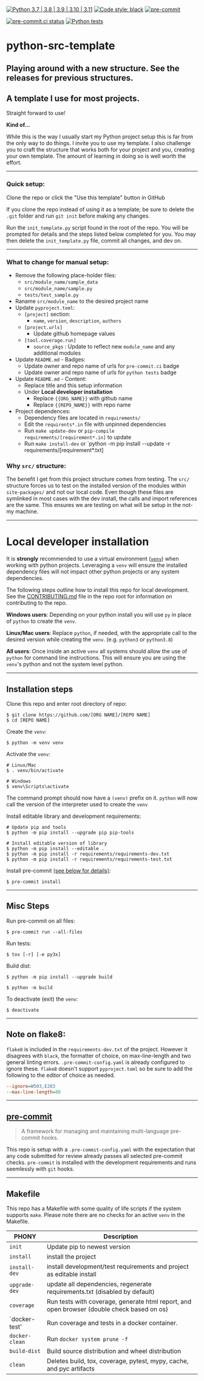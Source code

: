 [![Python 3.7 | 3.8 | 3.9 | 3.10 | 3.11](https://img.shields.io/badge/Python-3.7%20%7C%203.8%20%7C%203.9%20%7C%203.10%20%7C%203.11-blue)](https://www.python.org/downloads)
[![Code style: black](https://img.shields.io/badge/code%20style-black-000000.svg)](https://github.com/psf/black)
[![pre-commit](https://img.shields.io/badge/pre--commit-enabled-brightgreen?logo=pre-commit&logoColor=white)](https://github.com/pre-commit/pre-commit)

[![pre-commit.ci status](https://results.pre-commit.ci/badge/github/Preocts/python-src-template/main.svg)](https://results.pre-commit.ci/latest/github/Preocts/python-src-template/main)
[![Python tests](https://github.com/Preocts/python-src-template/actions/workflows/python-tests.yml/badge.svg?branch=main)](https://github.com/Preocts/python-src-template/actions/workflows/python-tests.yml)

# python-src-template

## Playing around with a new structure. See the releases for previous structures.

## A template I use for most projects.

Straight forward to use!

**Kind of...**

While this is the way I usually start my Python project setup this is far from
the only way to do things. I invite you to use my template.  I also challenge
you to craft the structure that works both for your project and you, creating
your own template.  The amount of learning in doing so is well worth the effort.

---

### Quick setup:

Clone the repo or click the "Use this template" button in GitHub

If you clone the repo instead of using it as a template; be sure to delete the
`.git` folder and run `git init` before making any changes.

Run the `init_template.py` script found in the root of the repo. You will be
prompted for details and the steps listed below completed for you. You may then
delete the `init_template.py` file, commit all changes, and dev on.

---

### What to change for manual setup:

- Remove the following place-holder files:
  - `src/module_name/sample_data`
  - `src/module_name/sample.py`
  - `tests/test_sample.py`
- Raname `src/module_name` to the desired project name
- Update `pyproject.toml`:
  - `[project]` section:
    - `name`, `version`, `description`, `authors`
  - `[project.urls]`
    - Update github homepage values
  - `[tool.coverage.run]`
    - `source_pkgs` : Update to reflect new `module_name` and any additional
      modules
- Update `README.md` - Badges:
  - Update owner and repo name of urls for `pre-commit.ci` badge
  - Update owner and repo name of urls for `python tests` badge
- Update `README.md` - Content:
  - Replace title and this setup information
  - Under **Local developer installation**
    - Replace `{{ORG_NAME}}` with github name
    - Replace `{{REPO_NAME}}` with repo name
- Project dependences:
  - Dependency files are located in `requirements/`
  - Edit the `requirents*.in` file with unpinned dependencies
  - Run `make update-dev` or `pip-compile requirements/[requirement*.in]` to update
  - Run `make install-dev` or `python -m pip install --update -r requirements/[requirement*.txt]

### Why `src/` structure:

The benefit I get from this project structure comes from testing. The `src/`
structure forces us to test on the installed version of the modules within
`site-packages/` and not our local code. Even though these files are symlinked
in most cases with the dev install, the calls and import references are the
same. This ensures we are testing on what will be setup in the not-my machine.

---

# Local developer installation

It is **strongly** recommended to use a virtual environment
([`venv`](https://docs.python.org/3/library/venv.html)) when working with python
projects. Leveraging a `venv` will ensure the installed dependency files will
not impact other python projects or any system dependencies.

The following steps outline how to install this repo for local development. See
the [CONTRIBUTING.md](CONTRIBUTING.md) file in the repo root for information on
contributing to the repo.

**Windows users**: Depending on your python install you will use `py` in place
of `python` to create the `venv`.

**Linux/Mac users**: Replace `python`, if needed, with the appropriate call to
the desired version while creating the `venv`. (e.g. `python3` or `python3.8`)

**All users**: Once inside an active `venv` all systems should allow the use of
`python` for command line instructions. This will ensure you are using the
`venv`'s python and not the system level python.

---

## Installation steps

Clone this repo and enter root directory of repo:

```console
$ git clone https://github.com/[ORG NAME]/[REPO NAME]
$ cd [REPO NAME]
```

Create the `venv`:

```console
$ python -m venv venv
```

Activate the `venv`:

```console
# Linux/Mac
$ . venv/bin/activate

# Windows
$ venv\Scripts\activate
```

The command prompt should now have a `(venv)` prefix on it. `python` will now
call the version of the interpreter used to create the `venv`

Install editable library and development requirements:

```console
# Update pip and tools
$ python -m pip install --upgrade pip pip-tools

# Install editable version of library
$ python -m pip install --editable .
$ python -m pip install -r requirements/requirements-dev.txt
$ python -m pip install -r requirements/requirements-test.txt
```

Install pre-commit [(see below for details)](#pre-commit):

```console
$ pre-commit install
```

---

## Misc Steps

Run pre-commit on all files:

```console
$ pre-commit run --all-files
```

Run tests:

```console
$ tox [-r] [-e py3x]
```

Build dist:

```console
$ python -m pip install --upgrade build

$ python -m build
```

To deactivate (exit) the `venv`:

```console
$ deactivate
```
---

## Note on flake8:

`flake8` is included in the `requirements-dev.txt` of the project. However it
disagrees with `black`, the formatter of choice, on max-line-length and two
general linting errors. `.pre-commit-config.yaml` is already configured to
ignore these. `flake8` doesn't support `pyproject.toml` so be sure to add the
following to the editor of choice as needed.

```ini
--ignore=W503,E203
--max-line-length=88
```

---

## [pre-commit](https://pre-commit.com)

> A framework for managing and maintaining multi-language pre-commit hooks.

This repo is setup with a `.pre-commit-config.yaml` with the expectation that
any code submitted for review already passes all selected pre-commit checks.
`pre-commit` is installed with the development requirements and runs seemlessly
with `git` hooks.

---

## Makefile

This repo has a Makefile with some quality of life scripts if the system
supports `make`.  Please note there are no checks for an active `venv` in the
Makefile.

| PHONY          | Description                                                                                |
| -------------- | ------------------------------------------------------------------------------------------ |
| `init`         | Update pip to newest version                                                               |
| `install`      | install the project                                                                        |
| `install-dev`  | install development/test requirements and project as editable install                      |
| `upgrade-dev`  | update all dependencies, regenerate requirements.txt (disabled by default)                 |
| `coverage`     | Run tests with coverage, generate html report, and open browser (double check based on os) |
| `docker-test'  | Run coverage and tests in a docker container.                                              |
| `docker-clean` | Run `docker system prune -f`                                                               |
| `build-dist`   | Build source distribution and wheel distribution                                           |
| `clean`        | Deletes build, tox, coverage, pytest, mypy, cache, and pyc artifacts                       |
